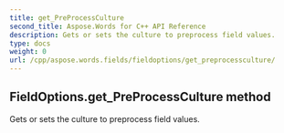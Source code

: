 ```yaml
---
title: get_PreProcessCulture
second_title: Aspose.Words for C++ API Reference
description: Gets or sets the culture to preprocess field values. 
type: docs
weight: 0
url: /cpp/aspose.words.fields/fieldoptions/get_preprocessculture/
---
```

## FieldOptions.get_PreProcessCulture method


Gets or sets the culture to preprocess field values. 

